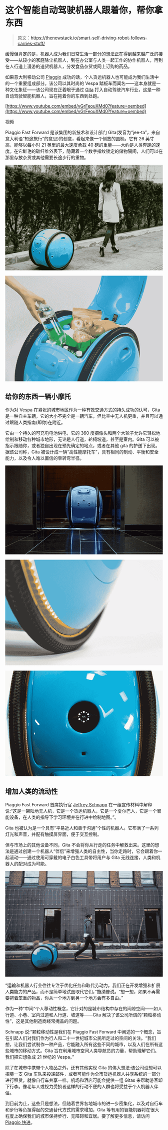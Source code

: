 # 这个智能自动驾驶机器人跟着你，帮你拿东西

> 原文：<https://thenewstack.io/smart-self-driving-robot-follows-carries-stuff/>

缓慢但肯定的是，机器人成为我们日常生活一部分的想法正在得到越来越广泛的接受——从较小的家庭除尘机器人，到在办公室与人类一起工作的协作机器人，再到在人行道上漫游的送货机器人，分发食品杂货或网上订购的药品。

如果意大利移动公司 [Piaggio](http://www.piaggio.com/) 成功的话，个人货运机器人也可能成为我们生活中的一个重要组成部分。该公司以其时尚的 Vespa 踏板车而闻名——这本身就是一种文化象征——该公司现在正着眼于通过 [Gita](http://piaggiofastforward.com/gita) 打入自动驾驶汽车行业，这是一种自动驾驶智能机器人，旨在拖着你的东西到处跑。

[https://www.youtube.com/embed/vGrFeouXMd0?feature=oembed](https://www.youtube.com/embed/vGrFeouXMd0?feature=oembed)

视频

Piaggio Fast Forward 是该集团的新技术和设计部门 Gita(发音为“jee-ta”，来自意大利语“短途旅行”的意思)的创意，看起来像一个侧放的圆桶。它有 26 英寸高，能够以每小时 21 英里的最大速度承载 40 磅的重量——大约是人类奔跑的速度。在它鲜艳的碳纤维外表下，隐藏着一个数字指纹锁定的储物隔间，人们可以在那里存放杂货或其他需要长途步行的重物。

![](img/8a2c35c6d9ba08ed6377faf0797c9ed7.png)

![](img/1c79d3c551804f7ecba178419af4637e.png)

## 给你的东西一辆小摩托

作为对 Vespa 在紧张的城市地区作为一种有效交通方式的持久成功的认可，Gita 是一种自主车辆，它的大小不完全是一辆汽车，但比空中无人机更重，并且可以通过跟随人类指南(即你)在附近。

它由一个持久的可充电电池供电，它的 360 度摄像头和两个大轮子允许它轻松地绘制和移动各种城市地形，无论是人行道，轮椅坡道，甚至是室内。Gita 可以被指示跟随你，或者独自出现在预先确定的地点，或者在其他 gita 的护送下出现。据该公司称，Gita 被设计成一辆“高性能摩托车”，具有相同的制动、平衡和安全能力，以及令人难以置信的零转弯半径。

![](img/7d11f7c215587f9d61ddf247890c64de.png)

![](img/5e81b83e30e46622750dd12301bfba75.png)

![](img/30f1c63b5c9fac00c2a6a34abeb3c3de.png)

## 增加人类的流动性

Piaggio Fast Forward 首席执行官 [Jeffrey Schnapp](https://www.linkedin.com/in/jeffrey-schnapp-7573536/) 在一组宣传材料中解释说:“这是一架陆地无人机，它是一个货运机器人，它是一个夏尔巴人，它是一个智能设备，在人类的指导下学习环境并在行进中绘制地图。”。

Gita 也被认为是一个具有“平易近人和善于沟通”个性的机器人。它布满了一系列灯光和声音，并配有触摸屏界面，便于交互控制。

但与市场上的其他设备不同，Gita 不会将你从行走的任务中解救出来。这里的想法是通过创建一个机器人“伴侣”来增强人类的自主性，当你走路时，它会跟着你一起滚动——通过使用可穿戴的电子白色工具带将用户与 Gita 无线连接，人类和机器人的配对成为可能。

![](img/df98b40268588882ee50c0a4b13e8a95.png)

“运输和机器人行业往往专注于优化任务和取代劳动力。我们正在开发增强和扩展人类能力的产品，而不是简单地试图取代它们，”施纳普说。“想一想，如果不再需要拖着笨重的物品，你从一个地方到另一个地方会有多自由。”

作为一种“中间”个人移动性概念，它针对的是城市结构中存在的间隙空间——如人行道、小巷、室内过道和人行道、坡道等——Gita 解决了该公司所谓的“颗粒移动性”，这是其他制造商经常掩盖的问题。

Schnapp 说:“颗粒移动性是我们在 Piaggio Fast Forward 中阐述的一个概念，旨在引起人们对我们作为行人和二十一世纪城市公民所走过的空间的关注。“我们想，让我们尝试制作一种产品，它能融入所有这些不同的城市，以及人们在所有这些城市的移动方式。Gita 旨在利用城市空间人类导航员的力量，帮助理解它们。我们把它想象成 21 世纪的 Vespa。”

除了在城市中携带个人物品之外，还有其他实现 Gita 的伟大想法:该公司设想可以招募一支 Gita 车队来投递邮件，或者可能作为全市货运机器人共享系统的一部分进行租赁，就像自行车共享一样。机场和酒店可能会提供一组 Gitas 来帮助游客卸下行李。像老年人或视力受损者这样的行动不便的人群也将受益于个人机器人伴侣。

到目前为止，这些只是想法，但随着世界各地城市的进一步密集化，以及对自行车和步行等负担得起的交通替代方式的需求增加，Gita 等有用的智能机器将在很大程度上确保我们的城市保持步行、无障碍和宜居。要了解更多信息，请访问 [Piaggio 快进](http://piaggiofastforward.com/)。

<svg xmlns:xlink="http://www.w3.org/1999/xlink" viewBox="0 0 68 31" version="1.1"><title>Group</title> <desc>Created with Sketch.</desc></svg>